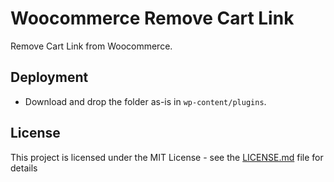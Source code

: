 # Woocommerce Remove Cart Link

Remove Cart Link from Woocommerce.

## Deployment

- Download and drop the folder as-is in `wp-content/plugins`.

## License

This project is licensed under the MIT License - see the [LICENSE.md](LICENSE.md) file for details
